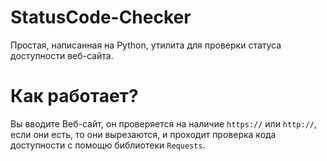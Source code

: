 # StatusCode-Checker
Простая, написанная на Python, утилита для проверки статуса доступности веб-сайта. 

# Как работает? 
Вы вводите Веб-сайт, он проверяется на наличие `https://` или `http://`, если они есть, то они вырезаются, 
и проходит проверка кода доступности с помощю библиотеки `Requests`. 
